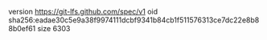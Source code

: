 version https://git-lfs.github.com/spec/v1
oid sha256:eadae30c5e9a38f9974111dcbf9341b84cb1f511576313ce7dc22e8b88b0ef61
size 6303
